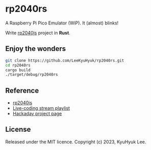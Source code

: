 # rp2040rs

A Raspberry Pi Pico Emulator (WiP). It (almost) blinks!

Write [rp2040js](https://github.com/wokwi/rp2040js) project in **Rust**.

## Enjoy the wonders

```sh
git clone https://github.com/LeeKyuHyuk/rp2040rs.git
cd rp2040rs
cargo build
./target/debug/rp2040rs
```

## Reference

- [rp2040js](https://github.com/wokwi/rp2040js)
- [Live-coding stream playlist](https://www.youtube.com/playlist?list=PLLomdjsHtJTxT-vdJHwa3z62dFXZnzYBm)
- [Hackaday project page](https://hackaday.io/project/177082-raspberry-pi-pico-emulator)

## License

Released under the MIT licence. Copyright (c) 2023, KyuHyuk Lee.
